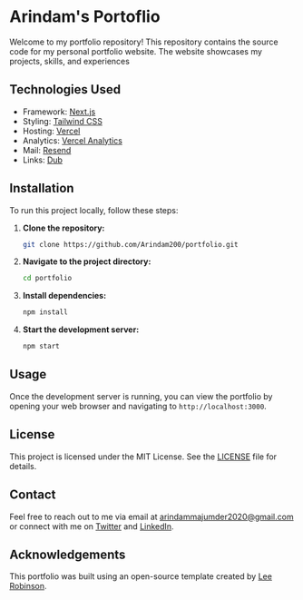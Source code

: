 # Arindam's Portoflio

Welcome to my portfolio repository! This repository contains the source code for my personal portfolio website. The website showcases my projects, skills, and experiences

## Technologies Used

- Framework: [Next.js](https://nextjs.org/)
- Styling: [Tailwind CSS](https://tailwindcss.com/)
- Hosting: [Vercel](https://vercel.com/)
- Analytics: [Vercel Analytics](https://vercel.com/docs/analytics)
- Mail: [Resend](https://resend.com/)
- Links: [Dub](https://dub.sh/)

## Installation

To run this project locally, follow these steps:

1. **Clone the repository:**

   ```bash
   git clone https://github.com/Arindam200/portfolio.git
   ```

2. **Navigate to the project directory:**

   ```bash
   cd portfolio
   ```

3. **Install dependencies:**

   ```bash
   npm install
   ```

4. **Start the development server:**
   ```bash
   npm start
   ```

## Usage

Once the development server is running, you can view the portfolio by opening your web browser and navigating to `http://localhost:3000`.

## License

This project is licensed under the MIT License. See the [LICENSE](LICENSE) file for details.

## Contact

Feel free to reach out to me via email at [arindammajumder2020@gmail.com](mailto:arindammajumder2020@gmail.com) or connect with me on [Twitter](https://dub.sh/arindam-x) and [LinkedIn](https://dub.sh/arindam-linkedin).

## Acknowledgements

This portfolio was built using an open-source template created by [Lee Robinson](https://leerob.io).
